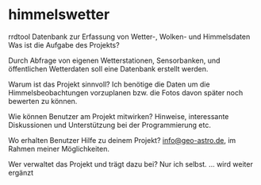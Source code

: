 # himmelswetter
rrdtool Datenbank zur Erfassung von Wetter-, Wolken- und Himmelsdaten
Was ist die Aufgabe des Projekts?

  Durch Abfrage von eigenen Wetterstationen, Sensorbanken, und öffentlichen Wetterdaten soll eine Datenbank erstellt werden. 

Warum ist das Projekt sinnvoll?
  Ich benötige die Daten um die Himmelsbeobachtungen vorzuplanen bzw. die Fotos davon später noch bewerten zu können.

Wie können Benutzer am Projekt mitwirken?
  Hinweise, interessante Diskussionen und Unterstützung bei der Programmierung etc.

Wo erhalten Benutzer Hilfe zu deinem Projekt?
  info@geo-astro.de, im Rahmen meiner Möglichkeiten.

Wer verwaltet das Projekt und trägt dazu bei?
  Nur ich selbst.
  ... wird weiter ergänzt
